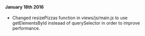 #### January 18th 2016

* Changed resizePizzas function in views/js/main.js to use getElementsById
insteaad of querySelector in order to improve performance.